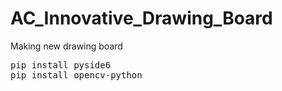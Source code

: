 # AC_Innovative_Drawing_Board
Making new drawing board
<pre>
pip install pyside6
pip install opencv-python
</pre>
